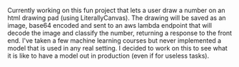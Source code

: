 Currently working on this fun project that lets a user draw a number on an html drawing pad (using LiterallyCanvas).
The drawing will be saved as an image, base64 encoded and sent to an aws lambda endpoint that will decode the image
and classify the number, returning a response to the front end. I've taken a few machine learning courses but 
never implemented a model that is used in any real setting. I decided to work on this to see what it is like to have a model
out in production (even if for useless tasks). 
